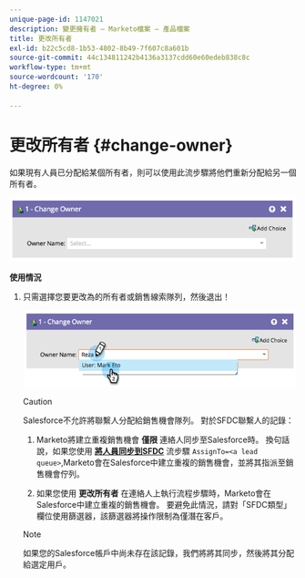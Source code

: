 ```yaml
---
unique-page-id: 1147021
description: 變更擁有者 — Marketo檔案 — 產品檔案
title: 更改所有者
exl-id: b22c5cd8-1b53-4802-8b49-7f607c8a601b
source-git-commit: 44c134811242b4136a3137cdd60e60edeb838c8c
workflow-type: tm+mt
source-wordcount: '170'
ht-degree: 0%

---
```


# 更改所有者 {#change-owner}

如果現有人員已分配給某個所有者，則可以使用此流步驟將他們重新分配給另一個所有者。

![](assets/image2014-9-22-15-3a1-3a3.png)

**使用情況**

1. 只需選擇您要更改為的所有者或銷售線索隊列，然後退出！

   ![](assets/image2014-9-22-15-3a1-3a6.png)

   >[!CAUTION]
   >
   >Salesforce不允許將聯繫人分配給銷售機會隊列。 對於SFDC聯繫人的記錄：
   >
   >1. Marketo將建立重複銷售機會 **僅限** 連絡人同步至Salesforce時。 換句話說，如果您使用 **[將人員同步到SFDC](/help/marketo/product-docs/core-marketo-concepts/smart-campaigns/salesforce-flow-actions/sync-person-to-sfdc.md)** 流步驟 `AssignTo=<a lead queue>`,Marketo會在Salesforce中建立重複的銷售機會，並將其指派至銷售機會佇列。
   >
   >1. 如果您使用 **更改所有者** 在連絡人上執行流程步驟時，Marketo會在Salesforce中建立重複的銷售機會。 要避免此情況，請對「SFDC類型」欄位使用篩選器，該篩選器將操作限制為僅潛在客戶。


   >[!NOTE]
   >
   >如果您的Salesforce帳戶中尚未存在該記錄，我們將將其同步，然後將其分配給選定用戶。
